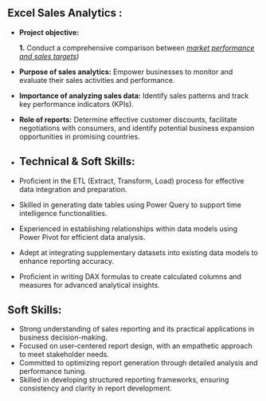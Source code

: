 ## Excel Sales Analytics :


- **Project objective:**  

    **1.** Conduct a comprehensive comparison between _[market performance and sales targets](https://github.com/VineetSharma-15/Excel-Sales-Analytics/blob/main/Sales%20Report.pdf))_

- **Purpose of sales analytics:** Empower businesses to monitor and evaluate their sales activities and performance.

- **Importance of analyzing sales data:** Identify sales patterns and track key performance indicators (KPIs).

- **Role of reports:** Determine effective customer discounts, facilitate negotiations with consumers, and identify potential business expansion opportunities in promising countries.

- ## Technical & Soft Skills:
- Proficient in the ETL (Extract, Transform, Load) process for effective data integration and preparation.
- Skilled in generating date tables using Power Query to support time intelligence functionalities.
- Experienced in establishing relationships within data models using Power Pivot for efficient data analysis.
- Adept at integrating supplementary datasets into existing data models to enhance reporting accuracy.
- Proficient in writing DAX formulas to create calculated columns and measures for advanced analytical insights.

## Soft Skills:
- Strong understanding of sales reporting and its practical applications in business decision-making.
- Focused on user-centered report design, with an empathetic approach to meet stakeholder needs.
- Committed to optimizing report generation through detailed analysis and performance tuning.
- Skilled in developing structured reporting frameworks, ensuring consistency and clarity in report development.
